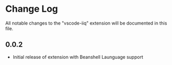 # Change Log

All notable changes to the "vscode-iiq" extension will be documented in this file.

## 0.0.2

- Initial release of extension with Beanshell Launguage support